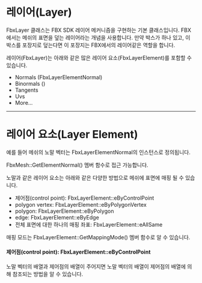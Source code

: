 # 레이어(Layer)

FbxLayer 클래스는 FBX SDK 레이어 메커니즘을 구현하는 기본 클래스입니다. FBX에서는 메쉬의 표면을 덮는 레이어라는 개념을 사용합니다. 만약 박스가 하나 있고, 이 박스를 포장지로 덮는다면 이 포장지는 FBX에서의 레이어같은 역할을 합니다.

레이어(FbxLayer)는 아래와 같은 많은 레이어 요소(FbxLayerElement)를 포함할 수 있습니다.
- Normals (FbxLayerElementNormal)
- Binormals ()
- Tangents
- Uvs
- More...

---

# 레이어 요소(Layer Element)

예를 들어 메쉬의 노말 벡터는 FbxLayerElementNormal의 인스턴스로 정의됩니다.

FbxMesh::GetElementNormal() 멤버 함수로 접근 가능합니다.

노말과 같은 레이어 요소는 아래와 같은 다양한 방법으로 메쉬에 표면에 매핑 될 수 있습니다.
- 제어점(control point): FbxLayerElement::eByControlPoint
- polygon vertex: FbxLayerElement::eByPolygonVertex
- polygon: FbxLayerElement::eByPolygon
- edge: FbxLayerElement::eByEdge
- 전체 표면에 대한 하나의 매핑 좌표: FbxLayerElement::eAllSame

매핑 모드는 FbxLayerElement::GetMappingMode() 멤버 함수로 알 수 있습니다.

#### 제어점(control point): FbxLayerElement::eByControlPoint
노말 벡터의 배열과 제어점의 배열이 주어지면 노말 벡터의 배열이 제어점의 배열에 의해 참조되는 방법을 알 수 있습니다.
